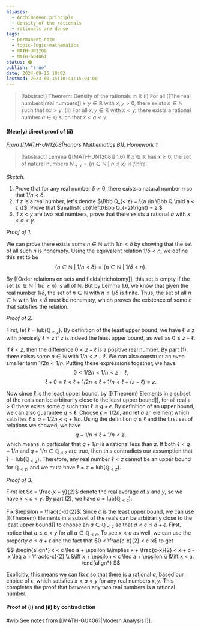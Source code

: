 ```yaml
---
aliases:
  - Archimedean principle
  - density of the rationals
  - rationals are dense
tags:
  - permanent-note
  - topic-logic-mathematics
  - MATH-UN1208
  - MATH-GU4061
status: 🟠
publish: "true"
date: 2024-09-15 10:02
lastmod: 2024-09-15T10:41:15-04:00
---
```

>[!abstract] Theorem: Density of the rationals in $\mathbb R$
>(i) For all [[The real numbers|real numbers]] $x, y \in \mathbb R$ with $x, y > 0$, there exists $n \in \mathbb N$ such that $nx > y$.
>(ii) For all $x, y \in \mathbb R$ with $x < y$, there exists a rational number $a \in \mathbb Q$ such that $x < a < y$.
>

#### (Nearly) direct proof of (ii)

*From [[MATH-UN1208|Honors Mathematics B]], Homework 1.*

>[!abstract] Lemma ([[MATH-UN1208]] 1.6)
>If $x \in \mathbb R$ has $x \geq 0$, the set of natural numbers $N_{\leq x} = \{ n \in \mathbb N \ | \ n \leq x \}$ is *finite*.

*Sketch.*
1. Prove that for any real number $\delta > 0$, there exists a natural number $n$ so that $1/n < \delta$.
2. If $z$ is a real number, let's denote $\Bbb Q_{< z} = \{a \in \Bbb Q \mid a < z \}$. Prove that $\mathsf{lub}\left(\Bbb Q_{<z}\right) = z.$ 
3. If $x < y$ are two real numbers, prove that there exists a rational $a$ with $x < a < y$.


*Proof of 1.*

We can prove there exists some $n \in \mathbb N$ with $1/n < \delta$ by showing that the set of all such $n$ is nonempty. Using the equivalent relation $1/ \delta < n$, we define this set to be
$$ 
\{n \in \mathbb N \ | \ 1/n < \delta \} = \{n \in \mathbb N \ | \ 1/\delta < n \}.
$$

By [[Order relations on sets and fields|trichotomy]], this set is empty if the set $\{n \in \mathbb N \ | \ 1/\delta \geq n \}$ is all of $\mathbb N$. But by Lemma 1.6, we know that given the real number $1/\delta$, the set of $n \in \mathbb N$ with $n \leq 1/\delta$ is finite. Thus, the set of all $n \in \mathbb N$ with $1/n < \delta$ must be nonempty, which proves the existence of some $n$ that satisfies the relation.

*Proof of 2.*

First, let $\ell = \mathsf{lub}(\mathbb Q_{<z})$. By definition of the least upper bound, we have $\ell \leq z$ with precisely $\ell = z$ if $z$ is indeed the least upper bound, as well as $0 \leq z - \ell$.

If $\ell < z$, then the difference $0 < z - \ell$ is a positive real number. By part (1), there exists some $n \in \mathbb N$ with $1/n < z - \ell$. We can also construct an even smaller term $1/2n < 1/n$. Putting these expressions together, we have 
$$ 
0 < 1/2n < 1/n < z - \ell, 
$$
$$ 
\ell + 0 = \ell < \ell + 1/2n < \ell + 1/n < \ell + (z - \ell) = z.
$$

 Now since $\ell$ is the least upper bound, by [[(Theorem) Elements in a subset of the reals can be arbitrarily close to the least upper bound]], for all real $\epsilon>0$ there exists some $q$ such that $\ell \leq q + \epsilon$. By definition of an upper bound, we can also guarantee $q \leq \ell$. Choose $\epsilon = 1/2n$, and let $q$ an element which satisfies $\ell \leq q + 1/2n < q + 1/n$. Using the definition $q \leq \ell$ and the first set of relations we showed, we have
 $$ 
 q + 1/n \leq \ell + 1/n < z, 
 $$
 which means in particular that $q + 1/n$ is a rational less than $z$. If both $\ell < q + 1/n$ and $q + 1/n \in \mathbb Q_{<z}$ are true, then this contradicts our assumption that $\ell = \mathsf{lub}(\mathbb Q_{<z})$. Therefore, any real number $\ell < z$ cannot be an upper bound for $\mathbb Q_{<z}$, and we must have $\ell = z = \mathsf{lub}(\mathbb Q_{<z})$.

*Proof of 3.*

First let $c = \frac{x + y}{2}$ denote the real average of $x$ and $y$, so we have $x < c < y$. By part (2), we have $c = \mathsf{lub}(\mathbb Q_{<c})$. 

Fix $\epsilon = \frac{c-x}{2}$. Since $c$ is the least upper bound, we can use [[(Theorem) Elements in a subset of the reals can be arbitrarily close to the least upper bound]] to choose an $a \in \mathbb Q_{<c}$ so that $a < c \leq a + \epsilon$. First, notice that $a \leq c < y$ for all $a \in \mathbb Q_{<c}$. To see $x < a$ as well, we can use the property $c \leq a + \epsilon$ and the fact that $0 < \frac{c-x}{2} < c-x$ to get
$$
\begin{align*}
    x < c \leq a + \epsilon &\implies x + \frac{c-x}{2} < x + c - x \leq a + \frac{c-x}{2} \\
    &\iff x + \epsilon < c \leq a + \epsilon \\
    &\iff x < a.
\end{align*}
$$

Explicitly, this means we can fix $\epsilon$ so that there is a rational $a$, based our choice of $\epsilon$, which satisfies $x < a < y$ for any real numbers $x,y$. This completes the proof that between any two real numbers is a rational number.

#### Proof of (i) and (ii) by contradiction

#wip See notes from [[MATH-GU4061|Modern Analysis I]].